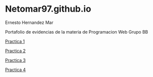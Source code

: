 # Netomar97.github.io
 Ernesto Hernandez Mar

Portafolio de evidencias de la materia de Programacion Web Grupo BB

<a href="Practica_1.html" >Practica 1</a>

 <a href="https://www.dropbox.com/s/nrg7511du556n3m/Curriculum.pdf?dl=0"> Practica 2 </a>

<a href="Prac3.html" >Practica 3</a>

 <a href="https://www.dropbox.com/s/ieq7t2hbb5yn0qn/CurriculumCss.pdf?dl=0"> Practica 4 </a>
